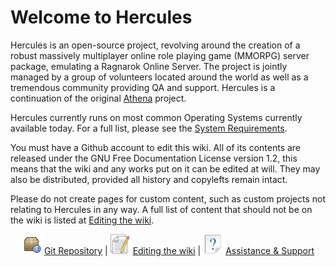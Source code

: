 # Welcome to Hercules

Hercules is an open-source project, revolving around the creation of a robust massively multiplayer online role playing
game (MMORPG) server package, emulating a Ragnarok Online Server. The project is jointly managed by a group of
volunteers located around the world as well as a tremendous community providing QA and support. Hercules is a
continuation of the original [Athena](https://github.com/Satureja/Athena/wiki/Athena) project.

Hercules currently runs on most common Operating Systems currently available today. For a full list, please see the
[System Requirements](setup/system-requirements.md).

You must have a Github account to edit this wiki. All of its contents are released under the GNU Free Documentation
License version 1.2, this means that the wiki and any works put on it can be edited at will. They may also be
distributed, provided all history and copylefts remain intact.

Please do not create pages for custom content, such as custom projects not relating to Hercules in any way. A full list
of content that should not be on the wiki is listed at [Editing the wiki](contributing/editing-the-wiki.md).

<center>

![](assets/GitRepo.png) [Git Repository](https://github.com/HerculesWS/Hercules)
 | ![](assets/WikiEdit.png) [Editing the wiki]()
 | ![](assets/Support.png) [Assistance & Support](http://herc.ws/board/)

</center>

